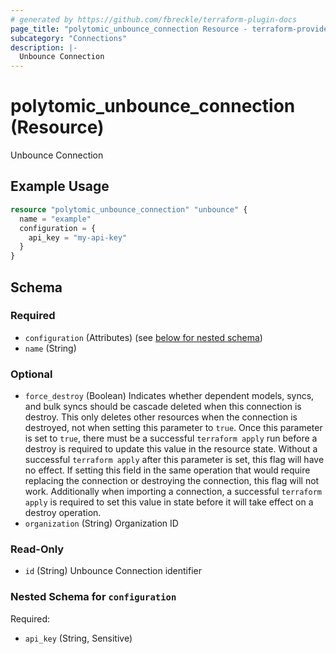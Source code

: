 ```yaml
---
# generated by https://github.com/fbreckle/terraform-plugin-docs
page_title: "polytomic_unbounce_connection Resource - terraform-provider-polytomic"
subcategory: "Connections"
description: |-
  Unbounce Connection
---
```


# polytomic_unbounce_connection (Resource)

Unbounce Connection

## Example Usage

```terraform
resource "polytomic_unbounce_connection" "unbounce" {
  name = "example"
  configuration = {
    api_key = "my-api-key"
  }
}
```

<!-- schema generated by tfplugindocs -->
## Schema

### Required

- `configuration` (Attributes) (see [below for nested schema](#nestedatt--configuration))
- `name` (String)

### Optional

- `force_destroy` (Boolean) Indicates whether dependent models, syncs, and bulk syncs should be cascade deleted when this connection is destroy. This only deletes other resources when the connection is destroyed, not when setting this parameter to `true`. Once this parameter is set to `true`, there must be a successful `terraform apply` run before a destroy is required to update this value in the resource state. Without a successful `terraform apply` after this parameter is set, this flag will have no effect. If setting this field in the same operation that would require replacing the connection or destroying the connection, this flag will not work. Additionally when importing a connection, a successful `terraform apply` is required to set this value in state before it will take effect on a destroy operation.
- `organization` (String) Organization ID

### Read-Only

- `id` (String) Unbounce Connection identifier

<a id="nestedatt--configuration"></a>
### Nested Schema for `configuration`

Required:

- `api_key` (String, Sensitive)


